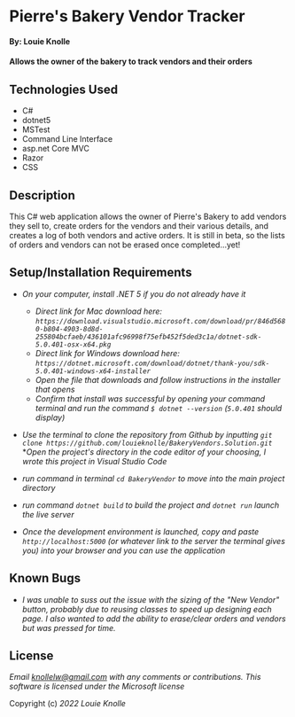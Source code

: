 # Pierre's Bakery Vendor Tracker

#### By: Louie Knolle

#### Allows the owner of the bakery to track vendors and their orders

## Technologies Used

* C#
* dotnet5 
* MSTest
* Command Line Interface
* asp.net Core MVC
* Razor
* CSS

## Description 

This C# web application allows the owner of Pierre's Bakery to add vendors they sell to, create orders for the vendors and their various details, and creates a log of both vendors and active orders. It is still in beta, so the lists of orders and vendors can not be erased once completed...yet!

## Setup/Installation Requirements

* _On your computer, install .NET 5 if you do not already have it_
  * _Direct link for Mac download here: ```https://download.visualstudio.microsoft.com/download/pr/846d5680-b804-4903-8d8d-255804bcfaeb/436101afc96998f75efb452f5ded3c1a/dotnet-sdk-5.0.401-osx-x64.pkg```_
  * _Direct link for Windows download here: ```https://dotnet.microsoft.com/download/dotnet/thank-you/sdk-5.0.401-windows-x64-installer```_
  * _Open the file that downloads and follow instructions in the installer that opens_
  * _Confirm that install was successful by opening your command terminal and run the command ```$ dotnet --version``` (```5.0.401``` should display)_ 
  
* _Use the terminal to clone the repository from Github by inputting ```git clone https://github.com/louieknolle/BakeryVendors.Solution.git```_
*_Open the project's directory in the code editor of your choosing, I wrote this project in Visual Studio Code_
* _run command in terminal ```cd BakeryVendor``` to move into the main project directory_
* _run command ```dotnet build``` to build the project and ```dotnet run``` launch the live server_
* _Once the development environment is launched, copy and paste ```http://localhost:5000``` (or whatever link to the server the terminal gives you) into your browser and you can use the application_

## Known Bugs

* _I was unable to suss out the issue with the sizing of the "New Vendor" button, probably due to reusing classes to speed up designing each page. I also wanted to add the ability to erase/clear orders and vendors but was pressed for time._


## License

_Email knollelw@gmail.com with any comments or contributions. This software is licensed under the Microsoft license_

Copyright (c) _2022_ _Louie Knolle_